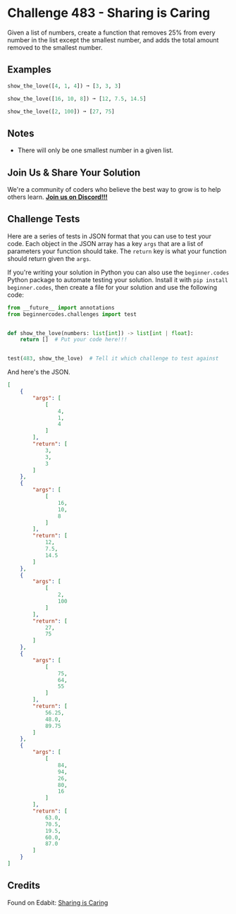 # Challenge 483 - Sharing is Caring

Given a list of numbers, create a function that removes 25% from every number in the list except the smallest number, and adds the total amount removed to the smallest number.

## Examples
```python
show_the_love([4, 1, 4]) ➞ [3, 3, 3]

show_the_love([16, 10, 8]) ➞ [12, 7.5, 14.5]

show_the_love([2, 100]) ➞ [27, 75]
```
## Notes

- There will only be one smallest number in a given list.

## Join Us & Share Your Solution

We're a community of coders who believe the best way to grow is to help others learn. **[Join us on Discord!!!]("https"://discord.gg/sfHykntuGy)**

## Challenge Tests

Here are a series of tests in JSON format that you can use to test your code. Each object in the JSON array has a key `args` that are a list of parameters your function should take. The `return` key is what your function should return given the `args`. 

If you're writing your solution in Python you can also use the `beginner.codes` Python package to automate testing your solution. Install it with `pip install beginner.codes`, then create a file for your solution and use the following code:
```python
from __future__ import annotations
from beginnercodes.challenges import test


def show_the_love(numbers: list[int]) -> list[int | float]:
    return []  # Put your code here!!!


test(483, show_the_love)  # Tell it which challenge to test against
```
And here's the JSON.
```json
[
    {
        "args": [
            [
                4,
                1,
                4
            ]
        ],
        "return": [
            3,
            3,
            3
        ]
    },
    {
        "args": [
            [
                16,
                10,
                8
            ]
        ],
        "return": [
            12,
            7.5,
            14.5
        ]
    },
    {
        "args": [
            [
                2,
                100
            ]
        ],
        "return": [
            27,
            75
        ]
    },
    {
        "args": [
            [
                75,
                64,
                55
            ]
        ],
        "return": [
            56.25,
            48.0,
            89.75
        ]
    },
    {
        "args": [
            [
                84,
                94,
                26,
                80,
                16
            ]
        ],
        "return": [
            63.0,
            70.5,
            19.5,
            60.0,
            87.0
        ]
    }
]
```
## Credits

Found on Edabit: [Sharing is Caring](https://edabit.com/challenge/pqpkRBP4YT5dwBDHm)
